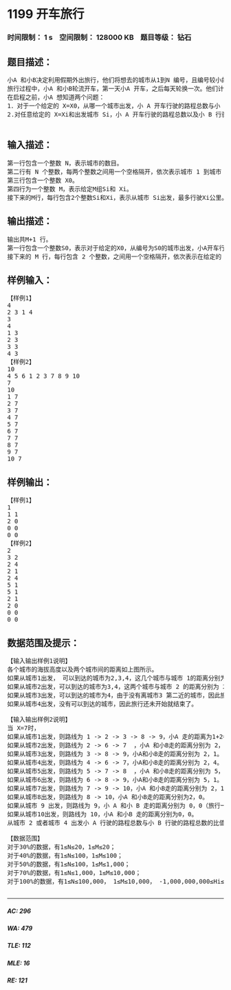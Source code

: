 # 1199 开车旅行   
### 时间限制： 1 s&nbsp;&nbsp;&nbsp;&nbsp;空间限制： 128000 KB&nbsp;&nbsp;&nbsp;&nbsp;题目等级： 钻石  
## 题目描述：  

<pre>
小A 和小B决定利用假期外出旅行，他们将想去的城市从1到N 编号，且编号较小的城市在编号较大的城市的西边，已知各个城市的海拔高度互不相同，记城市 i的海拔高度为Hi，城市 i 和城市 j 之间的距离 d[i,j]恰好是这两个城市海拔高度之差的绝对值，即d[i, j] = |Hi − Hj|。
旅行过程中，小A 和小B轮流开车，第一天小A 开车，之后每天轮换一次。他们计划选择一个城市 S 作为起点，一直向东行驶，并且最多行驶 X 公里就结束旅行。小 A 和小B的驾驶风格不同，小 B 总是沿着前进方向选择一个最近的城市作为目的地，而小 A 总是沿着前进方向选择第二近的城市作为目的地（注意：本题中如果当前城市到两个城市的距离相同，则认为离海拔低的那个城市更近）。如果其中任何一人无法按照自己的原则选择目的城市，或者到达目的地会使行驶的总距离超出X公里，他们就会结束旅行。
在启程之前，小A 想知道两个问题：
1．对于一个给定的 X=X0，从哪一个城市出发，小 A 开车行驶的路程总数与小 B 行驶的路程总数的比值最小（如果小 B的行驶路程为0，此时的比值可视为无穷大，且两个无穷大视为相等）。如果从多个城市出发，小A 开车行驶的路程总数与小B行驶的路程总数的比值都最小，则输出海拔最高的那个城市。
2.对任意给定的 X=Xi和出发城市 Si，小 A 开车行驶的路程总数以及小 B 行驶的路程总数。

</pre>
  
  
## 输入描述：  

<pre>
第一行包含一个整数 N，表示城市的数目。
第二行有 N 个整数，每两个整数之间用一个空格隔开，依次表示城市 1 到城市 N 的海拔高度，即H1，H2，……，Hn，且每个Hi都是不同的。
第三行包含一个整数 X0。
第四行为一个整数 M，表示给定M组Si和 Xi。
接下来的M行，每行包含2个整数Si和Xi，表示从城市 Si出发，最多行驶Xi公里。
</pre>
  
  
## 输出描述：  

<pre>
输出共M+1 行。
第一行包含一个整数S0，表示对于给定的X0，从编号为S0的城市出发，小A开车行驶的路程总数与小B行驶的路程总数的比值最小。
接下来的 M 行，每行包含 2 个整数，之间用一个空格隔开，依次表示在给定的 Si和Xi下小A行驶的里程总数和小B 行驶的里程总数。
</pre>
  
  
## 样例输入：  

<pre>
【样例1】
4
2 3 1 4
3
4
1 3
2 3
3 3
4 3
【样例2】
10
4 5 6 1 2 3 7 8 9 10
7
10
1 7
2 7
3 7
4 7
5 7
6 7
7 7
8 7
9 7
10 7
</pre>
  
  
## 样例输出：  

<pre>
【样例1】
1
1 1
2 0
0 0
0 0
【样例2】
2
3 2
2 4
2 1
2 4
5 1
5 1
2 1
2 0
0 0
0 0
</pre>
  
  
## 数据范围及提示：  

<pre>
【输入输出样例1说明】
各个城市的海拔高度以及两个城市间的距离如上图所示。
如果从城市1出发， 可以到达的城市为2,3,4，这几个城市与城市 1的距离分别为 1,1,2，但是由于城市3的海拔高度低于城市 2，所以我们认为城市 3离城市 1最近，城市 2离城市1 第二近，所以小 A 会走到城市 2。到达城市 2 后，前面可以到达的城市为 3,4，这两个城市与城市 2 的距离分别为 2,1，所以城市 4离城市 2最近，因此小 B 会走到城市 4。到达城市4后，前面已没有可到达的城市，所以旅行结束。
如果从城市2出发，可以到达的城市为3,4，这两个城市与城市 2 的距离分别为 2,1，由于城市3离城市2第二近，所以小A会走到城市 3。到达城市3后，前面尚未旅行的城市为4，所以城市 4 离城市 3 最近，但是如果要到达城市 4，则总路程为 2+3=5>3，所以小 B 会直接在城市3结束旅行。
如果从城市3出发，可以到达的城市为4，由于没有离城市3 第二近的城市，因此旅行还未开始就结束了。
如果从城市4出发，没有可以到达的城市，因此旅行还未开始就结束了。

【输入输出样例2说明】
当 X=7时，
如果从城市1出发，则路线为 1 -> 2 -> 3 -> 8 -> 9，小A 走的距离为1+2=3，小B走的距离为 1+1=2。（在城市 1 时，距离小 A 最近的城市是 2 和 6，但是城市 2 的海拔更高，视为与城市1第二近的城市，所以小A 最终选择城市 2；走到9后，小A只有城市10 可以走，没有第2选择可以选，所以没法做出选择，结束旅行）
如果从城市2出发，则路线为 2 -> 6 -> 7  ，小A 和小B走的距离分别为 2，4。
如果从城市3出发，则路线为 3 -> 8 -> 9，小A和小B走的距离分别为 2，1。
如果从城市4出发，则路线为 4 -> 6 -> 7，小A和小B走的距离分别为 2，4。
如果从城市5出发，则路线为 5 -> 7 -> 8  ，小A 和小B走的距离分别为 5，1。
如果从城市6出发，则路线为 6 -> 8 -> 9，小A和小B走的距离分别为 5，1。
如果从城市7出发，则路线为 7 -> 9 -> 10，小A 和小B走的距离分别为 2，1。
如果从城市8出发，则路线为 8 -> 10，小A 和小B走的距离分别为2，0。
如果从城市 9 出发，则路线为 9，小 A 和小 B 走的距离分别为 0，0（旅行一开始就结束了）。
如果从城市10出发，则路线为 10，小A 和小B 走的距离分别为0，0。
从城市 2 或者城市 4 出发小 A 行驶的路程总数与小 B 行驶的路程总数的比值都最小，但是城市2的海拔更高，所以输出第一行为2。
 
【数据范围】 
对于30%的数据，有1≤N≤20，1≤M≤20；
对于40%的数据，有1≤N≤100，1≤M≤100；
对于50%的数据，有1≤N≤100，1≤M≤1,000；
对于70%的数据，有1≤N≤1,000，1≤M≤10,000；
对于100%的数据，有1≤N≤100,000， 1≤M≤10,000， -1,000,000,000≤Hi≤1,000,000,000，0≤X0≤1,000,000,000，1≤Si≤N，0≤Xi≤1,000,000,000，数据保证Hi互不相同。

</pre>
  
  
***  

##### AC: 296  
##### WA: 479  
##### TLE: 112  
##### MLE: 16  
##### RE: 121  
